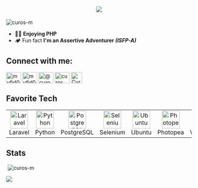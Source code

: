 <h1 align="center"><a href="https://git.io/typing-svg">
    <img src="https://readme-typing-svg.herokuapp.com/?lines=Hello,+There!+👋;This+is+Mufid+Aqil....;Nice+to+meet+you!&center=true&size=30&color=628FDA">
  </a></h1>

<p align="left"> <img src="https://komarev.com/ghpvc/?username=curos-m&label=Profile%20views&color=0e75b6&style=flat" alt="curos-m" /> </p>

- 👨‍🔧 **Enjoying PHP** 
- 🏕️ Fun fact **I'm an Assertive Adventurer *(ISFP-A)***

<h2 align="left">Connect with me:</h2>
<p align="left">
<a href="https://fb.com/mufid091" target="blank"><img align="center" src="https://raw.githubusercontent.com/rahuldkjain/github-profile-readme-generator/master/src/images/icons/Social/facebook.svg" alt="mufid091" height="30" width="40" /></a>
<a href="https://instagram.com/muf.id_aql" target="blank"><img align="center" src="https://raw.githubusercontent.com/rahuldkjain/github-profile-readme-generator/master/src/images/icons/Social/instagram.svg" alt="mufid091" height="30" width="40" /></a>
<a href="https://www.youtube.com/@curos91" target="blank"><img align="center" src="https://raw.githubusercontent.com/rahuldkjain/github-profile-readme-generator/master/src/images/icons/Social/youtube.svg" alt="@curos91" height="30" width="40" /></a>
<a href="https://discordapp.com/users/281695950869626890" target="blank"><img align="center" src="https://raw.githubusercontent.com/rahuldkjain/github-profile-readme-generator/master/src/images/icons/Social/discord.svg" alt="curos_m" title="curos_m" height="30" width="40" /></a>
<a href="https://anilist.co/user/Curos" target="blank"><img align="center" src="https://upload.wikimedia.org/wikipedia/commons/6/61/AniList_logo.svg" alt="Curos" height="30" width="30" /></a>
</p>

<h2 align="left">Favorite Tech</h2>

<table>
  <tr>
    <td align="center" width="96">
      <a href="#">
        <img src="https://laravel.com/img/logomark.min.svg" width="48" height="48" alt="Laravel" />
      </a>
      <br>Laravel
    </td>
    <td align="center" width="96">
      <a href="#">
        <img src="https://cdn3.iconfinder.com/data/icons/logos-and-brands-adobe/512/267_Python-512.png" width="48" height="48" alt="Python" />
      </a>
      <br>Python
    </td>
    <td align="center" width="96">
      <a href="#">
        <img src="https://upload.wikimedia.org/wikipedia/commons/thumb/2/29/Postgresql_elephant.svg/640px-Postgresql_elephant.svg.png" width="48" height="48" alt="PostgreSQL" />
      </a>
      <br>PostgreSQL
    </td>
    <td align="center" width="96">
      <a href="#">
        <img src="https://img.icons8.com/color/200/selenium-test-automation.png" width="48" height="48" alt="Selenium" />
      </a>
      <br>Selenium
    </td>
    <td align="center" width="96">
      <a href="#" >
        <img src="https://seeklogo.com/images/U/ubuntu-logo-A5C173CA34-seeklogo.com.png" width="48" height="48" alt="Ubuntu" />
      </a>
      <br>Ubuntu
    </td>
    <td align="center" width="96"> 
      <a href="#" >
        <img src="https://upload.wikimedia.org/wikipedia/commons/e/e6/Photopea_logo.svg" width="48" height="48" alt="Photopea" />
      </a>
      <br>Photopea
    </td>
    <td align="center"  width="96">
      <a href="#">
        <img src="https://icons.veryicon.com/png/o/business/vscode-program-item-icon/vscode.png" width="48" height="48" alt="VSCode" />
      </a>
      <br>VSCode
    </td>
    <td align="center" width="96">
      <a href="#" >
        <img src="https://upload.wikimedia.org/wikipedia/commons/thumb/0/04/ChatGPT_logo.svg/2048px-ChatGPT_logo.svg.png" width="48" height="48" alt="ChatGPT" />
      </a>
      <br>ChatGPT 
    </td>
  </tr>
</table>

<h2 align="left">Stats</h2>
<p>&nbsp;<img align="center" src="https://git-readme-stat-uqeu.vercel.app/api?username=curos-m&show_icons=true&locale=en&theme=tokyonight" alt="curos-m" /></p>
<p><img align="center" src="https://git-readme-stat-uqeu.vercel.app/api/top-langs/?username=curos-m&layout=compact&langs_count=8&theme=tokyonight"/></p>
